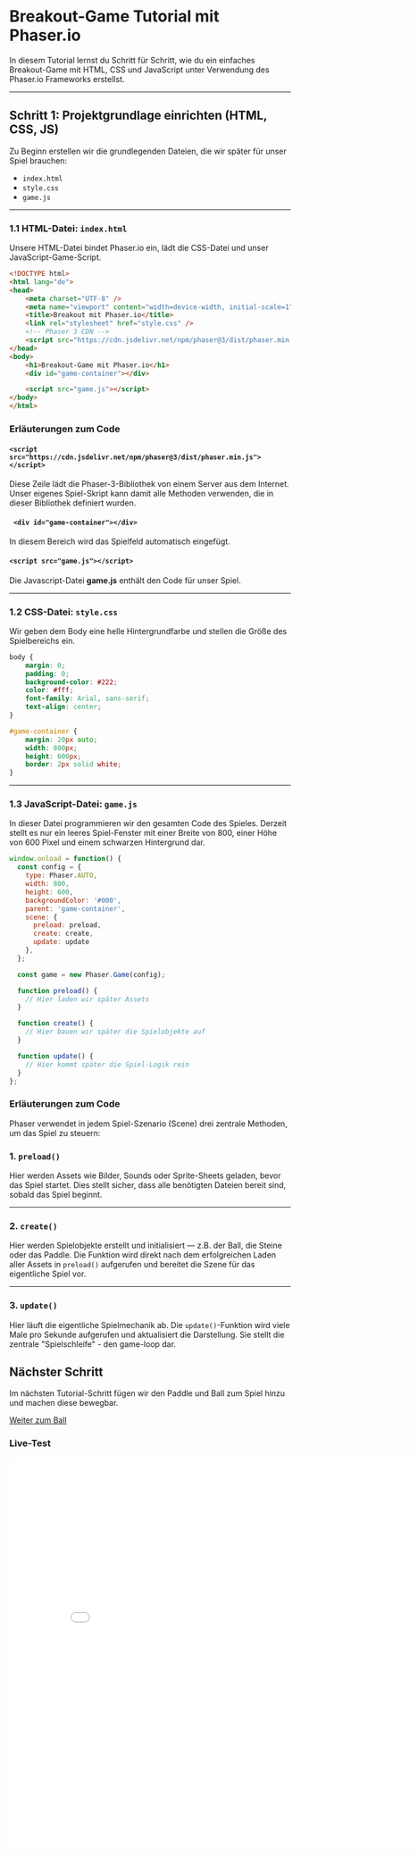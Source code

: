 # Breakout-Game Tutorial mit Phaser.io

In diesem Tutorial lernst du Schritt für Schritt, wie du ein einfaches Breakout-Game mit HTML, CSS und JavaScript unter Verwendung des Phaser.io Frameworks erstellst.

---

## Schritt 1: Projektgrundlage einrichten (HTML, CSS, JS)

Zu Beginn erstellen wir die grundlegenden Dateien, die wir später für unser Spiel brauchen:

- `index.html`
- `style.css`
- `game.js`

---

### 1.1 HTML-Datei: `index.html`

Unsere HTML-Datei bindet Phaser.io ein, lädt die CSS-Datei und unser JavaScript-Game-Script.

```html
<!DOCTYPE html>
<html lang="de">
<head>
    <meta charset="UTF-8" />
    <meta name="viewport" content="width=device-width, initial-scale=1" />
    <title>Breakout mit Phaser.io</title>
    <link rel="stylesheet" href="style.css" />
    <!-- Phaser 3 CDN -->
    <script src="https://cdn.jsdelivr.net/npm/phaser@3/dist/phaser.min.js"></script>
</head>
<body>
    <h1>Breakout-Game mit Phaser.io</h1>
    <div id="game-container"></div>

    <script src="game.js"></script>
</body>
</html>
```
### Erläuterungen zum Code
#### `<script src="https://cdn.jsdelivr.net/npm/phaser@3/dist/phaser.min.js"></script>`  
Diese Zeile lädt die Phaser-3-Bibliothek von einem Server aus dem Internet. Unser eigenes Spiel-Skript kann damit alle Methoden verwenden, die in dieser Bibliothek definiert wurden.

#### ` <div id="game-container"></div>`  
In diesem Bereich wird das Spielfeld automatisch eingefügt.  

#### `<script src="game.js"></script> `  
Die Javascript-Datei **game.js** enthält den Code für unser Spiel.

---

### 1.2 CSS-Datei: `style.css`

Wir geben dem Body eine helle Hintergrundfarbe und stellen die Größe des Spielbereichs ein. 

```css
body {
    margin: 0;
    padding: 0;
    background-color: #222;
    color: #fff;
    font-family: Arial, sans-serif;
    text-align: center;
}

#game-container {
    margin: 20px auto;
    width: 800px;
    height: 600px;
    border: 2px solid white;
}
```

---

### 1.3 JavaScript-Datei: `game.js`

In dieser Datei programmieren wir den gesamten Code des Spieles. Derzeit stellt es nur ein leeres Spiel-Fenster mit einer Breite von 800, einer Höhe von 600 Pixel und einem schwarzen Hintergrund dar.

```js
window.onload = function() {
  const config = {
    type: Phaser.AUTO,
    width: 800,
    height: 600,
    backgroundColor: '#000',
    parent: 'game-container',
    scene: {
      preload: preload,
      create: create,
      update: update
    },
  };

  const game = new Phaser.Game(config);

  function preload() {
    // Hier laden wir später Assets
  }

  function create() {
    // Hier bauen wir später die Spielobjekte auf
  }

  function update() {
    // Hier kommt später die Spiel-Logik rein
  }
};
```
### Erläuterungen zum Code

Phaser verwendet in jedem Spiel-Szenario (Scene) drei zentrale Methoden, um das Spiel zu steuern:

### 1. `preload()`

Hier werden Assets wie Bilder, Sounds oder Sprite-Sheets geladen, bevor das Spiel startet. Dies stellt sicher, dass alle benötigten Dateien bereit sind, sobald das Spiel beginnt.

---

### 2. `create()`

Hier werden Spielobjekte erstellt und initialisiert — z.B. der Ball, die Steine oder das Paddle. Die Funktion wird direkt nach dem erfolgreichen Laden aller Assets in `preload()` aufgerufen und bereitet die Szene für das eigentliche Spiel vor.

---

### 3. `update()`

Hier läuft die eigentliche Spielmechanik ab. Die `update()`-Funktion wird viele Male pro Sekunde aufgerufen und aktualisiert die Darstellung. Sie stellt die zentrale "Spielschleife" - den game-loop dar.
## Nächster Schritt

Im nächsten Tutorial-Schritt fügen wir den Paddle und Ball zum Spiel hinzu und machen diese bewegbar.

[Weiter zum Ball](01ball.html)  


### Live-Test

<iframe 
  src="00Start/index.html" 
  width="820" 
  height="700" 
  frameborder="0" 
  sandbox="allow-scripts allow-same-origin">
</iframe>

